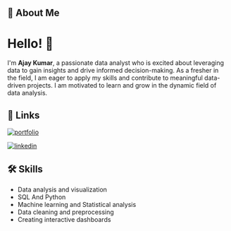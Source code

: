 ## 🚀 About Me
# Hello! 👋

I'm **Ajay Kumar**, a passionate data analyst who is excited about leveraging data to gain insights and drive informed decision-making. As a fresher in the field, I am eager to apply my skills and contribute to meaningful data-driven projects. I am motivated to learn and grow in the dynamic field of data analysis.

## 🔗 Links
[![portfolio](https://img.shields.io/badge/my_portfolio-000?style=for-the-badge&logo=ko-fi&logoColor=white)](https://ajayportfolio01.streamlit.app/)

[![linkedin](https://img.shields.io/badge/linkedin-0A66C2?style=for-the-badge&logo=linkedin&logoColor=white)](https://www.linkedin.com/in/ajay-kumar-691a52208/)

## 🛠 Skills
- Data analysis and visualization
- SQL And Python
- Machine learning and Statistical analysis
- Data cleaning and preprocessing
- Creating interactive dashboards
